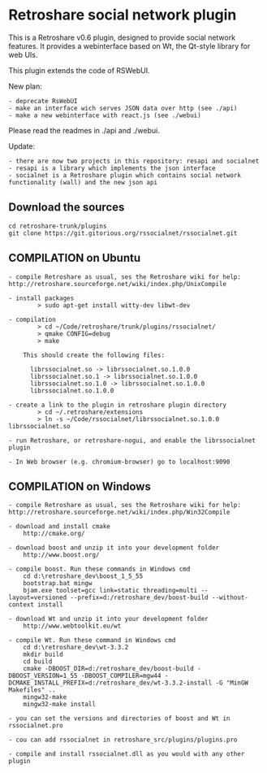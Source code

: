 Retroshare social network plugin
================================

This is a Retroshare v0.6 plugin, designed to provide social network features. It provides a webinterface based on Wt, the Qt-style library for web UIs.

This plugin extends the code of RSWebUI.

New plan:

	- deprecate RsWebUI
	- make an interface wich serves JSON data over http (see ./api)
	- make a new webinterface with react.js (see ./webui)

Please read the readmes in ./api and ./webui.

Update:

	- there are now two projects in this repository: resapi and socialnet
	- resapi is a library which implements the json interface
	- socialnet is a Retroshare plugin which contains social network functionality (wall) and the new json api

Download the sources
--------------------

	cd retroshare-trunk/plugins
	git clone https://git.gitorious.org/rssocialnet/rssocialnet.git

COMPILATION on Ubuntu
---------------------

	- compile Retroshare as usual, ses the Retroshare wiki for help: http://retroshare.sourceforge.net/wiki/index.php/UnixCompile

	- install packages 
			> sudo apt-get install witty-dev libwt-dev

	- compilation
			> cd ~/Code/retroshare/trunk/plugins/rssocialnet/
			> qmake CONFIG=debug
			> make

		This should create the following files:

          librssocialnet.so -> librssocialnet.so.1.0.0
          librssocialnet.so.1 -> librssocialnet.so.1.0.0
          librssocialnet.so.1.0 -> librssocialnet.so.1.0.0
          librssocialnet.so.1.0.0
			
	- create a link to the plugin in retroshare plugin directory
			> cd ~/.retroshare/extensions
			> ln -s ~/Code/rssocialnet/librssocialnet.so.1.0.0 librssocialnet.so

	- run Retroshare, or retroshare-nogui, and enable the librssocialnet plugin

	- In Web browser (e.g. chromium-browser) go to localhost:9090

COMPILATION on Windows
----------------------

	- compile Retroshare as usual, ses the Retroshare wiki for help: http://retroshare.sourceforge.net/wiki/index.php/Win32Compile
	
	- download and install cmake
		http://cmake.org/

	- download boost and unzip it into your development folder
		http://www.boost.org/

	- compile boost. Run these commands in Windows cmd
		cd d:\retroshare_dev\boost_1_5_55
		bootstrap.bat mingw
		bjam.exe toolset=gcc link=static threading=multi --layout=versioned --prefix=d:/retroshare_dev/boost-build --without-context install

	- download Wt and unzip it into your development folder
		http://www.webtoolkit.eu/wt

	- compile Wt. Run these command in Windows cmd
		cd d:\retroshare_dev\wt-3.3.2
		mkdir build
		cd build
		cmake -DBOOST_DIR=d:/retroshare_dev/boost-build -DBOOST_VERSION=1_55 -DBOOST_COMPILER=mgw44 -DCMAKE_INSTALL_PREFIX=d:/retroshare_dev/wt-3.3.2-install -G "MinGW Makefiles" ..
		mingw32-make
		mingw32-make install

	- you can set the versions and directories of boost and Wt in rssocialnet.pro

	- cou can add rssocialnet in retroshare_src/plugins/plugins.pro

	- compile and install rssocialnet.dll as you would with any other plugin